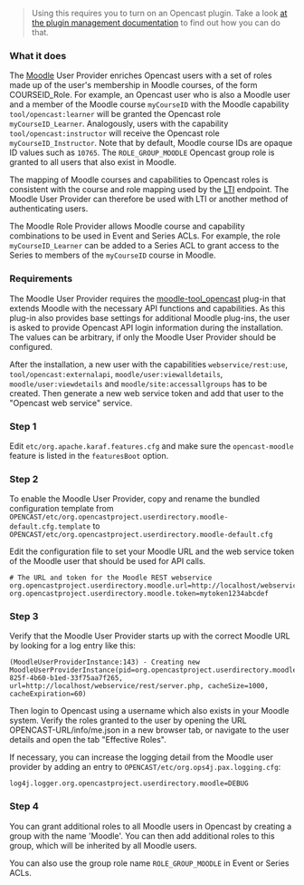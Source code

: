> Using this requires you to turn on an Opencast plugin.
> Take a look [at the plugin management documentation](../modules/plugin-management.md) to find out how you can do that.

### What it does

The [Moodle](https://moodle.org/) User Provider enriches Opencast users with a
set of roles made up of the user's membership in Moodle courses, of the form
COURSEID_Role. For example, an Opencast user who is also a Moodle user and a
member of the Moodle course `myCourseID` with the Moodle capability
`tool/opencast:learner` will be granted the Opencast role `myCourseID_Learner`.
Analogously, users with the capability `tool/opencast:instructor` will receive
the Opencast role `myCourseID_Instructor`. Note that by default, Moodle course
IDs are opaque ID values such as `10765`. The `ROLE_GROUP_MOODLE` Opencast group
role is granted to all users that also exist in Moodle.

The mapping of Moodle courses and capabilities to Opencast roles is consistent
with the course and role mapping used by the [LTI](../modules/ltimodule.md)
endpoint. The Moodle User Provider can therefore be used with LTI or another
method of authenticating users.

The Moodle Role Provider allows Moodle course and capability combinations to be
used in Event and Series ACLs. For example, the role `myCourseID_Learner` can be
added to a Series ACL to grant access to the Series to members of the
`myCourseID` course in Moodle.

### Requirements

The Moodle User Provider requires the
[moodle-tool_opencast](https://github.com/unirz-tu-ilmenau/moodle-tool_opencast)
plug-in that extends Moodle with the necessary API functions and capabilities.
As this plug-in also provides base settings for additional Moodle plug-ins, the
user is asked to provide Opencast API login information during the installation.
The values can be arbitrary, if only the Moodle User Provider should be
configured.

After the installation, a new user with the capabilities
`webservice/rest:use`, `tool/opencast:externalapi`, `moodle/user:viewalldetails`,
`moodle/user:viewdetails` and `moodle/site:accessallgroups` has to be created.
Then generate a new web service token and add that user to the "Opencast web
service" service.

### Step 1

Edit `etc/org.apache.karaf.features.cfg` and make sure the `opencast-moodle` feature is listed in the `featuresBoot`
option.

### Step 2

To enable the Moodle User Provider, copy and rename the bundled configuration
template from
`OPENCAST/etc/org.opencastproject.userdirectory.moodle-default.cfg.template` to
`OPENCAST/etc/org.opencastproject.userdirectory.moodle-default.cfg`

Edit the configuration file to set your Moodle URL and the web service token of
the Moodle user that should be used for API calls.

```
# The URL and token for the Moodle REST webservice
org.opencastproject.userdirectory.moodle.url=http://localhost/webservice/rest/server.php
org.opencastproject.userdirectory.moodle.token=mytoken1234abcdef
```

### Step 3

Verify that the Moodle User Provider starts up with the correct Moodle URL by looking
for a log entry like this:

```
(MoodleUserProviderInstance:143) - Creating new MoodleUserProviderInstance(pid=org.opencastproject.userdirectory.moodle.378cdff4-825f-4b60-b1ed-33f75aa7f265, url=http://localhost/webservice/rest/server.php, cacheSize=1000, cacheExpiration=60)
```

Then login to Opencast using a username which also exists in your Moodle system.
Verify the roles granted to the user by opening the URL
OPENCAST-URL/info/me.json in a new browser tab, or navigate to the user details
and open the tab "Effective Roles".

If necessary, you can increase the logging detail from the Moodle user provider
by adding an entry to `OPENCAST/etc/org.ops4j.pax.logging.cfg`:

```
log4j.logger.org.opencastproject.userdirectory.moodle=DEBUG
```

### Step 4

You can grant additional roles to all Moodle users in Opencast by creating a
group with the name 'Moodle'. You can then add additional roles to this group,
which will be inherited by all Moodle users.

You can also use the group role name `ROLE_GROUP_MOODLE` in Event or Series
ACLs.
